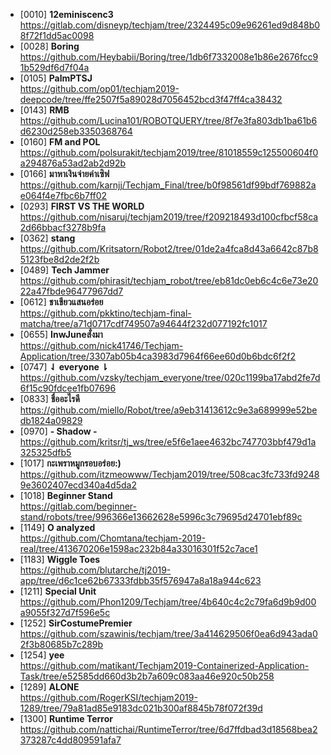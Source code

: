 - [0010] **12eminiscenc3**      
  https://gitlab.com/disneyp/techjam/tree/2324495c09e96261ed9d848b08f72f1dd5ac0098                                         
- [0028] **Boring**              
  https://github.com/Heybabii/Boring/tree/1db6f7332008e1b86e2676fcc91b529df6d7f04a                                         
- [0105] **PalmPTSJ**            
  https://github.com/op01/techjam2019-deepcode/tree/ffe2507f5a89028d7056452bcd3f47ff4ca38432                               
- [0143] **RMB**                 
  https://github.com/Lucina101/ROBOTQUERY/tree/8f7e3fa803db1ba61b6d6230d258eb3350368764                                    
- [0160] **FM and POL**          
  https://github.com/polsurakit/techjam2019/tree/81018559c125500604f0a294876a53ad2ab2d92b                                  
- [0166] **มาหาเงินจ่ายค่าเซิฟ**     
  https://github.com/karnjj/Techjam_Final/tree/b0f98561df99bdf769882ae064f4e7fbc6b7ff02                                    
- [0293] **FIRST VS THE WORLD**  
  https://github.com/nisaruj/techjam2019/tree/f209218493d100cfbcf58ca2d66bbacf3278b9fa                                     
- [0362] **stang**               
  https://github.com/Kritsatorn/Robot2/tree/01de2a4fca8d43a6642c87b85123fbe8d2de2f2b                                       
- [0489] **Tech Jammer**         
  https://github.com/phirasit/techjam_robot/tree/eb81dc0eb6c4c6e73e2022a47fbde96477967dd7                                  
- [0612] **ชาเขียวแสนอร่อย**       
  https://github.com/pkktino/techjam-final-matcha/tree/a71d0717cdf749507a94644f232d077192fc1017                            
- [0655] **InwJuneสั่งมา**         
  https://github.com/nick41746/Techjam-Application/tree/3307ab05b4ca3983d7964f66ee60d0b6bdc6f2f2                           
- [0747] **⇃ everyone ⇂**            
  https://github.com/vzsky/techjam_everyone/tree/020c1199ba17abd2fe7d6f15c90fdcee1fb07696                                  
- [0833] **ชื่ออะไรดี**             
  https://github.com/miello/Robot/tree/a9eb31413612c9e3a689999e52bedb1824a09829                                            
- [0970] **- Shadow -**          
  https://github.com/kritsr/tj_ws/tree/e5f6e1aee4632bc747703bbf479d1a325325dfb5                                            
- [1017] **กะเพราหมูกรอบอร่อย:)**  
  https://github.com/itzmeowww/Techjam2019/tree/508cac3fc733fd92489e3602407ecd340a4d5da2                                   
- [1018] **Beginner Stand**      
  https://gitlab.com/beginner-stand/robots/tree/996366e13662628e5996c3c79695d24701ebf89c                                   
- [1149] **O analyzed**          
  https://github.com/Chomtana/techjam-2019-real/tree/413670206e1598ac232b84a33016301f52c7ace1                              
- [1183] **Wiggle Toes**         
  https://github.com/blutarche/tj2019-app/tree/d6c1ce62b67333fdbb35f576947a8a18a944c623                                    
- [1211] **Special Unit**        
  https://github.com/Phon1209/Techjam/tree/4b640c4c2c79fa6d9b9d00a9055f327d7f596e5c                                        
- [1252] **SirCostumePremier**   
  https://github.com/szawinis/techjam/tree/3a414629506f0ea6d943ada02f3b80685b7c289b                                        
- [1254] **yee**                 
  https://github.com/matikant/Techjam2019-Containerized-Application-Task/tree/e52585dd660d3b2b7a609c083aa46e920c50b258     
- [1289] **ALONE**               
  https://github.com/RogerKSI/techjam2019-1289/tree/79a81ad85e9183dc021b300af8845b78f072f39d                               
- [1300] **Runtime Terror**      
  https://github.com/nattichai/RuntimeTerror/tree/6d7ffdbad3d18568bea2373287c4dd809591afa7                                 
  